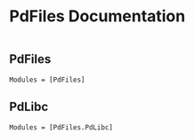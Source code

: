 # PdFiles Documentation

```@contents
```

## PdFiles

```@autodocs
Modules = [PdFiles]
```

## PdLibc

```@autodocs
Modules = [PdFiles.PdLibc]
```

